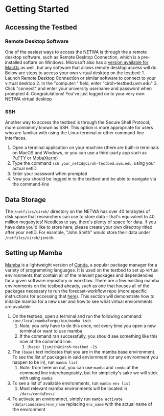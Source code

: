 # Getting Started

## Accessing the Testbed
### Remote Desktop Software
One of the easiest ways to access the NETWA is through the a remote desktop software, such as Remote Desktop Connection, which is a pre-installed softare on Windows. Microsoft also has a [version available for MacOs](https://apps.apple.com/us/app/microsoft-remote-desktop/id1295203466?mt=12) as well, but any software that allows remote desktop access will do. Below are steps to access your own virtual desktop on the testbed:
	1. Launch Remote Desktop Connection or similar software to connect to your virtual desktop
	2. In the "computer:" field, enter "ciroh-testbed.uvm.edu"
	3. Click "connect" and enter your university username and password when prompted
	4. Congratulations! You've just logged on to your very own NETWA virtual desktop
### SSH
Another way to access the testbed is through the Secure Shell Protocol, more comomnly known as SSH. This option is more appropriate for users who are familiar with using the Linux terminal or other command-line interfaces.
1. Open a terminal application on your machine (there are built-in terminals on MacOS and Windows, or you can use a third-party app such as [PuTTY](https://putty.org) or [MobaXterm](https://mobaxterm.mobatek.net/))
2. Type the command `ssh your_netId@ciroh-testbed.uvm.edu`, using your actual netID
3. Enter your password when prompted
4. Now you should be logged in to the testbed and be able to navigate via the command-line

## Data Storage
The `/netfiles/ciroh/` directory on the NETWA has over 40 terabytes of disk space that researchers can use to store data - that's equivalent to 40 million megabytes! Needless to say, there's plenty of space for data. If you have data you'd like to store here, please create your own directroy titled after your netID. For example, "John Smith" would store their data under `/netfiles/ciroh/jsmith`.

## Setting up Mamba
[Mamba](https://mamba.readthedocs.io/en/latest/index.html) is a lightweight version of [Conda](https://docs.conda.io/projects/conda/en/stable/), a popular package manager for a variety of programming languages. It is used on the testbed to set up virtual environments that contain all of the relevant packages and dependencies for a given software repository or workflow. There are a few existing mamba environments on the testbed already, such as one that houses all of the packages necessary to run the forecast-workflow repo (more specific instructions for accessing that [here](https://docs.ciroh.org/docs/products/Data%20Management%20and%20Access%20Tools/netwa/)). This section will demonstrate how to initalize mamba for a new user and how to see what virtual enviornments are available
1. On the testbed, open a terminal and run the following command: `/usr/local/mambaforge/bin/mamba init`
   1. *Note:* you only have to do this once, not every time you open a new terminal or want to use mamba
   2. If the command ran successfully, you should see something like this now at the command line:
      1.  `(base) [jsmith@ciroh-testbed ~]$`
2.  The `(base)` text indicates that you are in the mamba base environment. To see the list of packages in said enviornment (or any environment you happen to be in), run `mamba list`
    1.  *Note:* from here on out, you can use `mamba` and `conda` at the command line interchangeably, but for simplicity's sake we will stick with using `mamba`
3.  To see a list of available environments, run `mamba env list`
    1.  Most relevant mamba environments will be located in `/data/condaEnvs/`
4.  To activate an environmnet, simply run `mamba activate /data/condaEnvs/env_name` replacing `env_name` with the actual name of the environment